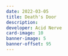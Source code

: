 ```yaml
---
date: 2022-03-05
title: Death's Door
description:
developer: Acid Nerve
card-image: 10
banner-image: 5
banner-offset: 95
---
```

